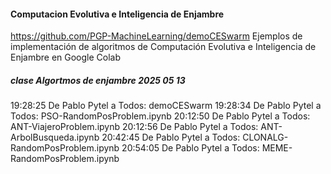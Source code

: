 #### Computacion Evolutiva e Inteligencia de Enjambre
https://github.com/PGP-MachineLearning/demoCESwarm 
Ejemplos de implementación de algoritmos de Computación Evolutiva e Inteligencia de Enjambre en Google Colab

##### clase Algortmos de enjambre 2025 05 13
19:28:25 De Pablo Pytel a Todos:
	demoCESwarm
19:28:34 De Pablo Pytel a Todos:
	PSO-RandomPosProblem.ipynb
20:12:50 De Pablo Pytel a Todos:
	ANT-ViajeroProblem.ipynb
20:12:56 De Pablo Pytel a Todos:
	ANT-ArbolBusqueda.ipynb
20:42:45 De Pablo Pytel a Todos:
	CLONALG-RandomPosProblem.ipynb
20:54:05 De Pablo Pytel a Todos:
	MEME-RandomPosProblem.ipynb